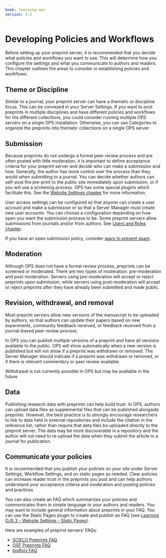 ```yaml
---
book: learning-ops
version: 3.3
---
```


# Developing Policies and Workflows

Before setting up your preprint server, it is recommended that you decide what policies and workflows you want to use. This will determine how you configure the settings and what you communicate to authors and readers. This chapter outlines the areas to consider in establishing policies and workflows.

## Theme or Discipline

Similar to a journal, your preprint server can have a thematic or discipline focus. This can be conveyed in your Server Settings. If you want to post preprints in multiple disciplines and have different policies and workflows for the different collections, you could consider running multiple OPS servers on a single OPS installation. Otherwise, you can use Categories to organize the preprints into thematic collections on a single OPS server.

## Submission

Because preprints do not undergo a formal peer review process and are often posted with little moderation, it is important to define acceptance criteria for your preprint server and decide who can make a submission and how. Generally, the author has more control over the process than they would when submitting to a journal. You can decide whether authors can self-post the pre-print to the public site immediately upon submission, or if you will use a screening process. OPS has some special plugins which facilitate this. See the [Website Settings chapter](./setup#website-settings) for more information.

User access settings can be configured so that anyone can create a user account and make a submission or so that a Server Manager must create new user accounts. You can choose a configuration depending on how open you want the submission process to be. Some preprint servers allow submissions from journals and/or from authors. See [Users and Roles chapter](./users-roles).

If you have an open submission policy, consider [ways to prevent spam](/admin-guide/en/securing-your-system#managing-spam).

## Moderation

Although OPS does not have a formal review process, preprints can be screened or moderated. There are two types of moderation: pre-moderation and post-moderation. Servers using pre-moderation will accept or reject preprints upon submission, while servers using post-moderation will accept or reject preprints after they have already been submitted and made public.

## Revision, withdrawal, and removal

Most preprint servers allow new versions of the manuscript to be uploaded by authors, so that authors can update their papers based on new experiments, community feedback received, or feedback received from a journal-based peer review process.

In OPS you can publish multiple versions of a preprint and have all versions available to the public. OPS will show automatically when a new version is published but will not show if a preprint was withdrawn or removed. The Server Manager should indicate if a preprint was withdrawn or removed, or if there is relevant commentary or peer review available.

Withdrawal is not currently possible in OPS but may be available in the future.

## Data

Publishing research data with preprints can help build trust. In OPS, authors can upload data files as supplemental files that can be published alongside preprints. However, the best practice is to strongly encourage researchers to link to data held in external repositories and include the citation in the reference list, rather than require that data files be uploaded directly to the preprint server. The data may be more discoverable in a repository and the author will not need to re-upload the data when they submit the article to a journal for publication.

## Communicate your policies

It is recommended that you publish your policies on your site under Server Settings, Workflow Settings, and on static pages as needed. Clear policies can increase reader trust in the preprints you post and can help authors understand your acceptance criteria and moderation and posting policies and practices.

You can also create an FAQ which summarizes your policies and communicates them in simple language to your authors and readers. You may want to include general information about preprints in your FAQ. You can use the Static Pages plugin to create and publish an FAQ (see [Learning OJS 3 - Website Settings - Static Pages](/learning-ojs/en/settings-website#static-pages)).

Here are examples of preprint servers’ FAQs:

- [SCIELO Preprints FAQ](https://preprints.scielo.org/index.php/scielo/faq)
- [OSF Preprints FAQ](https://help.osf.io/hc/en-us/articles/360019930493-Preprint-FAQs)
- [bioRxiv FAQ](https://www.biorxiv.org/about/FAQ)
